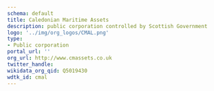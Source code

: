 ```yaml
---
schema: default
title: Caledonian Maritime Assets
description: public corporation controlled by Scottish Government
logo: '../img/org_logos/CMAL.png'
type:
- Public corporation
portal_url: ''
org_url: http://www.cmassets.co.uk
twitter_handle: 
wikidata_org_qid: Q5019430
wdtk_id: cmal
---
```

